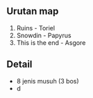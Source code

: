 ## Urutan map
1. Ruins - Toriel
2. Snowdin - Papyrus
3. This is the end - Asgore

## Detail
* 8 jenis musuh (3 bos)
* d